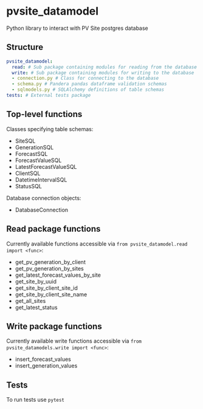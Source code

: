 # pvsite_datamodel

Python library to interact with PV Site postgres database


## Structure

```yaml
pvsite_datamodel:
  read: # Sub package containing modules for reading from the database
  write: # Sub package containing modules for writing to the database
  - connection.py # Class for connecting to the database
  - schema.py # Pandera pandas dataframe validation schemas
  - sqlmodels.py # SQLAlchemy definitions of table schemas
tests: # External tests package
```


## Top-level functions

Classes specifying table schemas:
- SiteSQL
- GenerationSQL
- ForecastSQL
- ForecastValueSQL
- LatestForecastValueSQL
- ClientSQL
- DatetimeIntervalSQL
- StatusSQL

Database connection objects:
- DatabaseConnection


## Read package functions

Currently available functions accessible via `from pvsite_datamodel.read import <func>`:

- get_pv_generation_by_client
- get_pv_generation_by_sites
- get_latest_forecast_values_by_site
- get_site_by_uuid
- get_site_by_client_site_id
- get_site_by_client_site_name
- get_all_sites
- get_latest_status


## Write package functions

Currently available write functions accessible via `from pvsite_datamodels.write import <func>`:
- insert_forecast_values
- insert_generation_values


 ## Tests

To run tests use `pytest`
